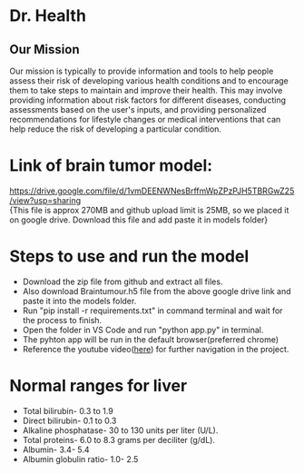 # Dr. Health
[](https://github.com/Priyans-hu/Dr.-health/blob/main/static/logo1.png)

<h2>Our Mission</h2>
Our mission is typically to provide information and tools to help people assess their risk of developing various health conditions and to encourage them to take steps to maintain and improve their health. This may involve providing information about risk factors for different diseases, conducting assessments based on the user's inputs, and providing personalized recommendations for lifestyle changes or medical interventions that can help reduce the risk of developing a particular condition.

# Link of brain tumor model:
<a>https://drive.google.com/file/d/1vmDEENWNesBrffmWpZPzPJH5TBRGwZ25/view?usp=sharing</a> <br>
{This file is approx 270MB and github upload limit is 25MB, so we placed it on google drive. Download this file and add paste it in models folder}

# Steps to use and run the model
- Download the zip file from github and extract all files.
- Also download Braintumour.h5 file from the above google drive link and paste it into the models folder.
- Run "pip install -r requirements.txt" in command terminal and wait for the process to finish.
- Open the folder in VS Code and run "python app.py" in terminal.
- The pyhton app will be run in the default browser(preferred chrome)
- Reference the youtube video(<a target="_blank" href="https://youtu.be/-StKpt7qPJ8">here</a>) for further navigation in the project.



# Normal ranges for liver
- Total bilirubin- 0.3 to 1.9
- Direct bilirubin- 0.1 to 0.3 
- Alkaline phosphatase- 30 to 130 units per liter (U/L).
- Total proteins- 6.0 to 8.3 grams per deciliter (g/dL). 
- Albumin- 3.4- 5.4
- Albumin globulin ratio- 1.0- 2.5


